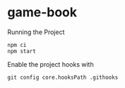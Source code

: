 # game-book

Running the Project

```
npm ci
npm start
```

Enable the project hooks with

```
git config core.hooksPath .githooks
```
